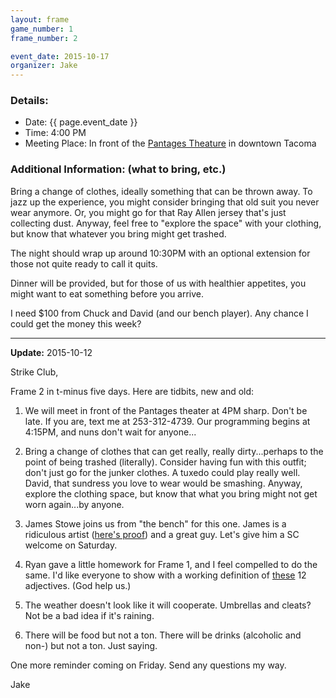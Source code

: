 ```yaml
---
layout: frame
game_number: 1
frame_number: 2

event_date: 2015-10-17
organizer: Jake
---
```



### Details:
- Date: {{ page.event_date }}
- Time: 4:00 PM
- Meeting Place: In front of the [Pantages Theature](https://www.google.com/maps/place/Pantages+Theater/@47.2551015,-122.440179,17z/data=!3m1!4b1!4m2!3m1!1s0x0:0xbbddd330736aebb) in downtown Tacoma 

### Additional Information: (what to bring, etc.)

Bring a change of clothes, ideally something that can be thrown away.  To jazz up the experience, you might consider bringing that old suit you never wear anymore.  Or, you might go for that Ray Allen jersey that's just collecting dust.  Anyway, feel free to "explore the space" with your clothing, but know that whatever you bring might get trashed.

The night should wrap up around 10:30PM with an optional extension for those not quite ready to call it quits.

Dinner will be provided, but for those of us with healthier appetites, you might want to eat something before you arrive.

I need $100 from Chuck and David (and our bench player).  Any chance I could get the money this week?

---

**Update:** 2015-10-12

Strike Club,

Frame 2 in t-minus five days.  Here are tidbits, new and old:

1.  We will meet in front of the Pantages theater at 4PM sharp.  Don't be late.  If you are, text me at 253-312-4739.  Our programming begins at 4:15PM, and nuns don't wait for anyone...

2.  Bring a change of clothes that can get really, really dirty...perhaps to the point of being trashed (literally).  Consider having fun with this outfit; don't just go for the junker clothes.  A tuxedo could play really well. David, that sundress you love to wear would be smashing.  Anyway, explore the clothing space, but know that what you bring might not get worn again...by anyone.

3.  James Stowe joins us from "the bench" for this one.  James is a ridiculous artist ([here's proof](http://www.cartoonistsleague.org/gallery/james-stowe/)) and a great guy.  Let's give him a SC welcome on Saturday.

4.  Ryan gave a little homework for Frame 1, and I feel compelled to do the same.  I'd like everyone to show with a working definition of [these](https://quizlet.com/98062456/strike-club-frame-2-adjectives-flash-cards/) 12 adjectives.  (God help us.)

5.  The weather doesn't look like it will cooperate.  Umbrellas and cleats? Not be a bad idea if it's raining.

6.  There will be food but not a ton.  There will be drinks (alcoholic and non-) but not a ton.  Just saying.

One more reminder coming on Friday.  Send any questions my way.

Jake
